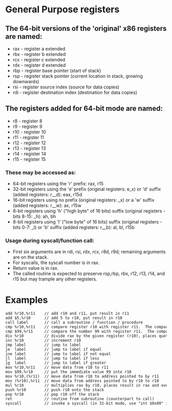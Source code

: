<h1> General Purpose registers </h1>
<h2>The 64-bit versions of the 'original' x86 registers are named:</h2>
<ul>
<li>rax - register a extended
<li>rbx - register b extended
<li>rcx - register c extended
<li>rdx - register d extended
<li>rbp - register base pointer (start of stack)
<li>rsp - register stack pointer (current location in stack, growing downwards)
<li>rsi - register source index (source for data copies)
<li>rdi - register destination index (destination for data copies)
</ul>

<h2>The registers added for 64-bit mode are named:</h2>
<ul>
<li>r8 - register 8
<li>r9 - register 9
<li>r10 - register 10
<li>r11 - register 11
<li>r12 - register 12
<li>r13 - register 13
<li>r14 - register 14
<li>r15 - register 15
</ul>

<h3>These may be accessed as:</h3>
<ul>
<li>64-bit registers using the 'r' prefix: rax, r15
<li>32-bit registers using the 'e' prefix (original registers: e_x) or 'd' suffix (added registers: r__d): eax, r15d
<li>16-bit registers using no prefix (original registers: _x) or a 'w' suffix (added registers: r__w): ax, r15w
<li>8-bit registers using 'h' ("high byte" of 16 bits) suffix (original registers - bits 8-15: _h): ah, bh
<li>8-bit registers using 'l' ("low byte" of 16 bits) suffix (original registers - bits 0-7: _l) or 'b' suffix (added registers: r__b): al, bl, r15b
</ul>

<h3>Usage during syscall/function call:</h3>
<ul>
<li>First six arguments are in rdi, rsi, rdx, rcx, r8d, r9d; remaining arguments are on the stack.
<li>For syscalls, the syscall number is in rax.
<li>Return value is in rax.
<li>The called routine is expected to preserve rsp,rbp, rbx, r12, r13, r14, and r15 but may trample any other registers.
</ul>

<h1> Examples </h1>
<code><pre>
add %r10,%r11    // add r10 and r11, put result in r11   
add $5,%r10      // add 5 to r10, put result in r10 
call label       // call a subroutine / function / procedure  
cmp %r10,%r11    // compare register r10 with register r11.  The comparison sets flags in the processor status register which affect conditional jumps. 
cmp $99,%r11     // compare the number 99 with register r11.  The comparison sets flags in the processor status register which affect conditional jumps.  
div %r10         // divide rax by the given register (r10), places quotient into rax and remainder into rdx (rdx must be zero before this instruction)  
inc %r10         // increment r10 
jmp label        // jump to label   
je  label        // jump to label if equal  
jne label        // jump to label if not equal  
jl  label        // jump to label if less 
jg  label        // jump to label if greater  
mov %r10,%r11    // move data from r10 to r11 
mov $99,%r10     // put the immediate value 99 into r10 
mov %r10,(%r11)  // move data from r10 to address pointed to by r11   
mov (%r10),%r11  // move data from address pointed to by r10 to r10   
mul %r10         // multiplies rax by r10, places result in rax and overflow in rdx   
push %r10        // push r10 onto the stack   
pop %r10         // pop r10 off the stack   
ret              // routine from subroutine (counterpart to call)   
syscall          // invoke a syscall (in 32-bit mode, use "int $0x80" instead)    
</pre>
</code>
